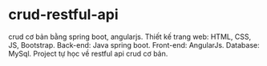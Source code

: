 # crud-restful-api
crud cơ bản bằng spring boot, angularjs.
Thiết kế trang web: HTML, CSS, JS, Bootstrap.
Back-end: Java spring boot.
Front-end: AngularJs.
Database: MySql.
Project tự học về restful api crud cơ bản.
